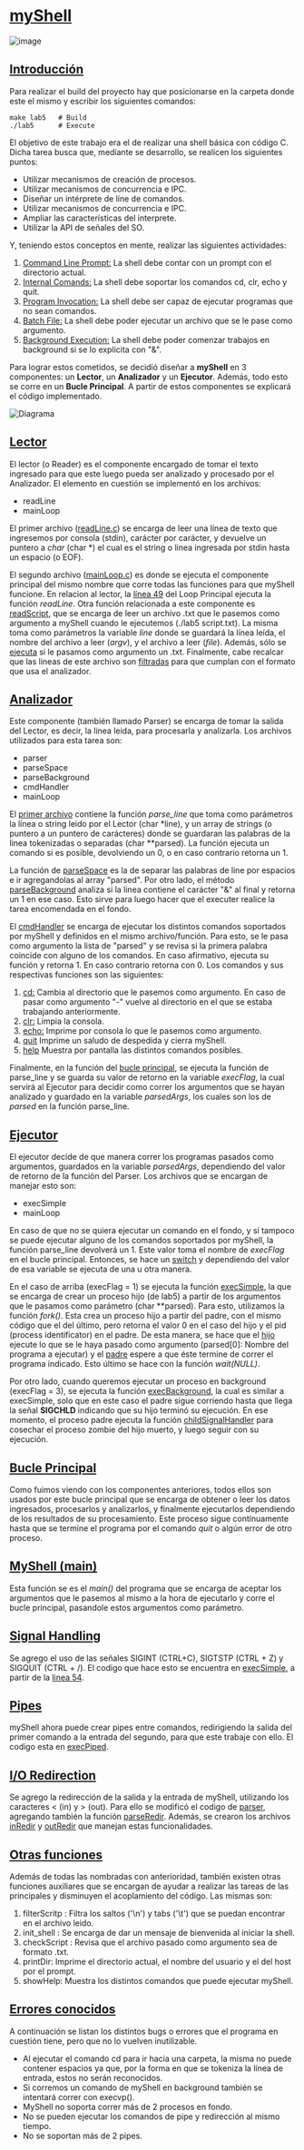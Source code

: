 
# <b><u> myShell </u></b>

![image](https://github.com/generobruno/myShell/assets/36767810/e9441999-fe8a-4ad3-a65a-a6177c9a5463)

## <u> Introducción </u>

Para realizar el build del proyecto hay que posicionarse en la carpeta donde este el mismo y escribir los siguientes comandos:

```
make lab5   # Build
./lab5      # Execute
```

El objetivo de este trabajo era el de realizar una shell básica con código C. Dicha tarea busca que, mediante se desarrollo, se realicen los siguientes puntos:

<ul>
    <li> Utilizar mecanismos de creación de procesos.
    <li> Utilizar mecanismos de concurrencia e IPC.
    <li> Diseñar un intérprete de líne de comandos.
    <li> Utilizar mecanismos de concurrencia e IPC.
    <li> Ampliar las características del interprete.
    <li> Utilizar la API de señales del SO.
</ul>

Y, teniendo estos conceptos en mente, realizar las siguientes actividades:

<ol>
    <li> <u>Command Line Prompt:</u> La shell debe contar con un prompt con el directorio actual.
    <li> <u>Internal Comands:</u> La shell debe soportar los comandos cd, clr, echo y quit.
    <li> <u>Program Invocation:</u> La shell debe ser capaz de ejecutar programas que no sean comandos.
    <li> <u>Batch File:</u> La shell debe poder ejecutar un archivo que se le pase como argumento.
    <li> <u>Background Execution:</u> La shell debe poder comenzar trabajos en background si se lo explicita con "&".
</ol>

Para lograr estos cometidos, se decidió diseñar a **myShell** en 3 componentes: un **Lector**, un **Analizador** y un **Ejecutor**. Además, todo esto se corre en un **Bucle Principal**. A partir de estos componentes se explicará el código implementado.

![Diagrama](https://user-images.githubusercontent.com/36767810/193323976-5f1c965d-77d6-4a28-b51f-d605ac0f8951.png)

## <u> Lector </u>

El lector (o Reader) es el componente encargado de tomar el texto ingresado para que este luego pueda ser analizado y procesado por el Analizador. El elemento en cuestión se implementó en los archivos:

<ul>
    <li> readLine
    <li> mainLoop
</ul>

El primer archivo ([readLine.c](src/reader/readLine.c)) se encarga de leer una línea de texto que ingresemos por consola (stdin), carácter por carácter, y devuelve un puntero a *char* (char *) el cual es el string o linea ingresada por stdin hasta un espacio (o EOF).

El segundo archivo ([mainLoop.c](src/main/mainLoop.c)) es donde se ejecuta el componente principal del mismo nombre que corre todas las funciones para que myShell funcione. En relacion al lector, la [línea 49](src/main/mainLoop.c#L49) del Loop Principal ejecuta la función *readLine*. 
Otra función relacionada a este componente es [readScript](src/main/mainLoop.c#L92), que se encarga de leer un archivo .txt que le pasemos como argumento a myShell cuando le ejecutemos (./lab5 script.txt). La misma toma como parámetros la variable *line* donde se guardará la línea leída, el nombre del archivo a leer (*argv*), y el archivo a leer (*file*). Además, sólo se [ejecuta](src/main/mainLoop.c#L46) si le pasamos como argumento un .txt. Finalmente, cabe recalcar que las lineas de este archivo son [filtradas](src/parser/filterScript.c) para que cumplan con el formato que usa el analizador.

## <u> Analizador </u>

Este componente (también llamado Parser) se encarga de tomar la salida del Lector, es decir, la linea leida, para procesarla y analizarla. Los archivos utilizados para esta tarea son:

<ul>
    <li> parser
    <li> parseSpace
    <li> parseBackground
    <li> cmdHandler
    <li> mainLoop
</ul>

El [primer archivo](src/parser/parser.c) contiene la función *parse_line* que toma como parámetros la línea o string leido por el Lector (char *line), y un array de strings (o puntero a un puntero de carácteres) donde se guardaran las palabras de la linea tokenizadas o separadas (char **parsed). La función ejecuta un comando si es posible, devolviendo un 0, o en caso contrario retorna un 1.

La función de [parseSpace](src/parser/parseSpace.c) es la de separar las palabras de line por espacios e ir agregandolas al array "parsed". Por otro lado, el método [parseBackground](src/parser/parseBackground.c) analiza si la linea contiene el carácter "&" al final y retorna un 1 en ese caso. Esto sirve para luego hacer que el executer realice la tarea encomendada en el fondo.

El [cmdHandler](src/parser/cmdHandler.c) se encarga de ejecutar los distintos comandos soportados por myShell y definidos en el mismo archivo/función. Para esto, se le pasa como argumento la lista de "parsed" y se revisa si la primera palabra coincide con alguno de los comandos. En caso afirmativo, ejecuta su función y retorna 1. En caso contrario retorna con 0. Los comandos y sus respectivas funciones son las siguientes:

<ol>
    <li> <u> cd:</u> Cambia al directorio que le pasemos como argumento. En caso de pasar como argumento "-" vuelve al directorio en el que se estaba trabajando anteriormente.
    <li> <u> clr:</u> Limpia la consola.
    <li> <u> echo:</u> Imprime por consola lo que le pasemos como argumento.
    <li> <u> quit</u> Imprime un saludo de despedida y cierra myShell.
    <li> <u> help</u> Muestra por pantalla las distintos comandos posibles.
</ol>

Finalmente, en la función del [bucle principal](src/main/mainLoop.c#L53), se ejecuta la función de parse_line y se guarda su valor de retorno en la variable *execFlag*, la cual servirá al Ejecutor para decidir como correr los argumentos que se hayan analizado y guardado en la variable *parsedArgs*, los cuales son los de *parsed* en la función parse_line.


## <u> Ejecutor </u>

El ejecutor decide de que manera correr los programas pasados como argumentos, guardados en la variable *parsedArgs*, dependiendo del valor de retorno de la función del Parser. Los archivos que se encargan de manejar esto son:

<ul>
    <li> execSimple
    <li> mainLoop
</ul>

En caso de que no se quiera ejecutar un comando en el fondo, y si tampoco se puede ejecutar alguno de los comandos soportados por myShell, la función parse_line devolverá un 1. Este valor toma el nombre de *execFlag* en el bucle principal. Entonces, se hace un [switch](src/main/mainLoop.c#L56) y dependiendo del valor de esa variable se ejecuta de una u otra manera.

En el caso de arriba (execFlag = 1) se ejecuta la función [execSimple](src/executer/execSimple.c), la que se encarga de crear un proceso hijo (de lab5) a partir de los argumentos que le pasamos como parámetro (char **parsed). Para esto, utilizamos la función *fork()*. Esta crea un proceso hijo a partir del padre, con el mismo código que el del último, pero retorna el valor 0 en el caso del hijo y el pid (process identificator) en el padre. De esta manera, se hace que el [hijo](src/executer/execSimple.c#L24) ejecute lo que se le haya pasado como argumento (parsed[0]: Nombre del programa a ejecutar) y el [padre](src/executer/execSimple.c#L29) espere a que éste termine de correr el programa indicado. Esto último se hace con la función *wait(NULL)*.

Por otro lado, cuando queremos ejecutar un proceso en background (execFlag = 3), se ejecuta la función [execBackground](mainLoop.c#L129), la cual es similar a execSimple, solo que en este caso el padre sigue corriendo hasta que llega la señal **SIGCHLD** indicando que su hijo terminó su ejecución. En ese momento, el proceso padre ejecuta la función [childSignalHandler](mainLoop.c#L159) para cosechar el proceso zombie del hijo muerto, y luego seguir con su ejecución.

## <u> Bucle Principal </u>

Como fuimos viendo con los componentes anteriores, todos ellos son usados por este bucle principal que se encarga de obtener o leer los datos ingresados, procesarlos y analizarlos, y finalmente ejecutarlos dependiendo de los resultados de su procesamiento. Este proceso sigue contínuamente hasta que se termine el programa por el comando *quit* o algún error de otro proceso.

## <u> MyShell (main) </u>

Esta función se es el *main()* del programa que se encarga de aceptar los argumentos que le pasemos al mismo a la hora de ejecutarlo y corre el bucle principal, pasandole estos argumentos como parámetro.

## <u> Signal Handling </u>

Se agrego el uso de las señales SIGINT (CTRL+C), SIGTSTP (CTRL + Z) y SIGQUIT (CTRL + /).
El codigo que hace esto se encuentra en [execSimple](src/executer/execSimple.c), a partir de la [linea 54](src/executer/execSimple.c#L54). 

## <u> Pipes </u>

myShell ahora puede crear pipes entre comandos, redirigiendo la salida del primer comando a la entrada del segundo, para que este trabaje con ello. El codigo esta en [execPiped](src/executer/execPiped.c).


## <u> I/O Redirection </u>

Se agrego la redirección de la salida y la entrada de myShell, utilizando los caracteres < (in) y > (out). Para ello se modificó el codigo de [parser](src/parser/parser.c#L38), agregando también la función [parseRedir](src/parser/parseRedir.c). Además, se crearon los archivos [inRedir](src/executer/inRedir.c) y [outRedir](src/executer/outRedir.c) que manejan estas funcionalidades.

## <u> Otras funciones </u>

Además de todas las nombradas con anterioridad, también existen otras funciones auxiliares que se encargan de ayudar a realizar las tareas de las principales y disminuyen el acoplamiento del código. Las mismas son:
<ol>
    <li> filterScritp : Filtra los saltos ('\n') y tabs ('\t') que se puedan encontrar en el archivo leido.
    <li> init_shell : Se encarga de dar un mensaje de bienvenida al iniciar la shell.
    <li> checkScript : Revisa que el archivo pasado como argumento sea de formato .txt.
    <li> printDir: Imprime el directorio actual, el nombre del usuario y el del host por el prompt.
    <li> showHelp: Muestra los distintos comandos que puede ejecutar myShell.
</ol>

## <u> Errores conocidos </u>

A continuación se listan los distintos bugs o errores que el programa en cuestión tiene, pero que no lo vuelven inutilizable.

<ul>
    <li> Al ejecutar el comando cd para ir hacia una carpeta, la misma no puede contener espacios ya que, por la forma en que se tokeniza la línea de entrada, estos no serán reconocidos.
    <li> Si corremos un comando de myShell en background también se intentará correr con execvp().
    <li> MyShell no soporta correr más de 2 procesos en fondo.
    <li> No se pueden ejecutar los comandos de pipe y redirección al mismo tiempo.
    <li> No se soportan más de 2 pipes.
</ul>
